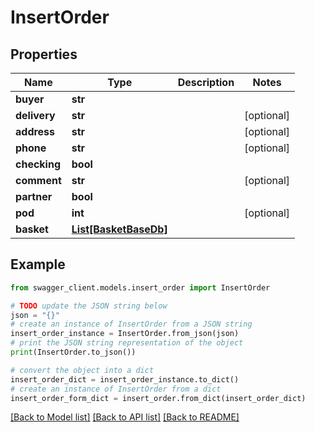 # InsertOrder


## Properties

Name | Type | Description | Notes
------------ | ------------- | ------------- | -------------
**buyer** | **str** |  | 
**delivery** | **str** |  | [optional] 
**address** | **str** |  | [optional] 
**phone** | **str** |  | [optional] 
**checking** | **bool** |  | 
**comment** | **str** |  | [optional] 
**partner** | **bool** |  | 
**pod** | **int** |  | [optional] 
**basket** | [**List[BasketBaseDb]**](BasketBaseDb.md) |  | 

## Example

```python
from swagger_client.models.insert_order import InsertOrder

# TODO update the JSON string below
json = "{}"
# create an instance of InsertOrder from a JSON string
insert_order_instance = InsertOrder.from_json(json)
# print the JSON string representation of the object
print(InsertOrder.to_json())

# convert the object into a dict
insert_order_dict = insert_order_instance.to_dict()
# create an instance of InsertOrder from a dict
insert_order_form_dict = insert_order.from_dict(insert_order_dict)
```
[[Back to Model list]](../README.md#documentation-for-models) [[Back to API list]](../README.md#documentation-for-api-endpoints) [[Back to README]](../README.md)


